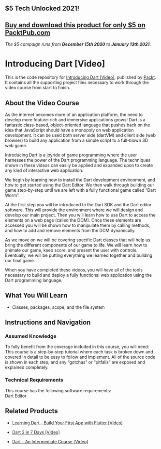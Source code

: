 ## $5 Tech Unlocked 2021!
[Buy and download this product for only $5 on PacktPub.com](https://www.packtpub.com/)
-----
*The $5 campaign         runs from __December 15th 2020__ to __January 13th 2021.__*

# Introducing Dart [Video]
This is the code repository for [Introducing Dart [Video]](https://www.packtpub.com/web-development/introducing-dart-video?utm_source=github&utm_medium=repository&utm_campaign=9781784399399), published by [Packt](https://www.packtpub.com/?utm_source=github). It contains all the supporting project files necessary to work through the video course from start to finish.
## About the Video Course
As the internet becomes more of an application platform, the need to develop more feature-rich and immersive applications grows! Dart is a fantastic class-based, object-oriented language that pushes back on the idea that JavaScript should have a monopoly on web application development. It can be used both server side (dartVM) and client side (web browser) to build any application from a simple script to a full-blown 3D web game.

Introducing Dart is a joyride of game programming where the user harnesses the power of the Dart programming language. The techniques shown in these videos can easily be applied and expanded upon to create any kind of interactive web application.

We begin by learning how to install the Dart development environment, and how to get started using the Dart Editor. We then walk through building our game step-by-step until we are left with a fully functional game called “Dart Worm”.

At the first step you will be introduced to the Dart SDK and the Dart editor software. This will provide the environment where we will design and develop our main project. Then you will learn how to use Dart to access the elements on a web page (called the DOM). Once these elements are accessed you will be shown how to manipulate them by calling methods, and how to add and remove elements from the DOM dynamically.

As we move on we will be covering specific Dart classes that will help us bring the different components of our game to life. We will learn how to animate our game, keep score, and present the user with controls. Eventually, we will be putting everything we learned together and building our final game.

When you have completed these videos, you will have all of the tools necessary to build and deploy a fully functional web application using the Dart programming language.

<H2>What You Will Learn</H2>
<DIV class=book-info-will-learn-text>
<UL>
<LI>Classes, packages, scope, and the file system </LI></UL></DIV>

## Instructions and Navigation
### Assumed Knowledge
To fully benefit from the coverage included in this course, you will need:<br/>
This course is a step-by-step tutorial where each task is broken down and covered in detail to be easy to follow and implement. All of the source code is shown in each step, and any “gotchas” or “pitfalls” are exposed and explained completely.
### Technical Requirements
This course has the following software requirements:<br/>
Dart Editor

## Related Products
* [Learning Dart - Build Your First App with Flutter [Video]](https://www.packtpub.com/application-development/learning-dart-build-your-first-app-flutter-video?utm_source=github&utm_medium=repository&utm_campaign=9781789618495)

* [Dart 2 in 7 Days [Video]](https://www.packtpub.com/application-development/dart-2-7-days-video?utm_source=github&utm_medium=repository&utm_campaign=9781789617108)

* [Dart - An Intermediate Course [Video]](https://www.packtpub.com/application-development/dart-intermediate-course-video?utm_source=github&utm_medium=repository&utm_campaign=9781789617801)

